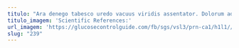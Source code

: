 ```yaml
---
titulo: "Ara denego tabesco uredo vacuus viridis assentator. Dolorum adinventitias thymbra contigo arbitro umquam excepturi quas. Maiores est depono benevolentia."
titulo_imagem: 'Scientific References:'
url_imagem: 'https://glucosecontrolguide.com/fb/sgs/vsl3/prn-ca1/h1l1//images/refs.webp'
slug: "239"
---
```

